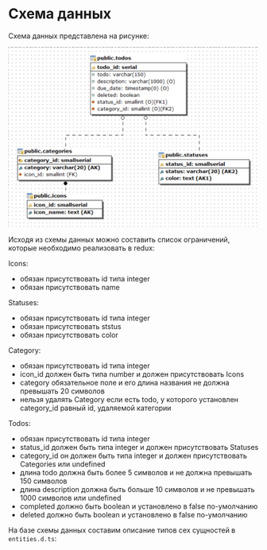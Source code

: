 # Схема данных

Схема данных представлена на рисунке:

![Схема данных](../schema/schema.png)

Исходя из схемы данных можно составить список ограничений, которые необходимо реализовать в redux:

Icons:

-   обязан присутствовать id типа integer
-   обязан присутствовать name

Statuses:

-   обязан присутствовать id типа integer
-   обязан присутствовать ststus
-   обязан присутствовать color

Category:

-   обязан присутствовать id типа integer
-   icon_id должен быть типа number и должен присутствовать Icons
-   category обязательное поле и его длина названия не должна превышать 20 символов
-   нельзя удалять Category если есть todo, у которого установлен category_id равный id, удаляемой категории

Todos:

-   обязан присутствовать id типа integer
-   status_id должен быть типа integer и должен присутствовать Statuses
-   category_id он должен быть типа integer и должен присутствовать Categories или undefined
-   длина todo должна быть более 5 символов и не должна превышать 150 символов
-   длина description должна быть больше 10 символов и не превышать 1000 символов или undefined
-   completed должно быть boolean и установлено в false по-умолчанию
-   deleted должно быть boolean и установлено в false по-умолчанию

На базе схемы данных составим описание типов сех сущностей в `entities.d.ts`:
